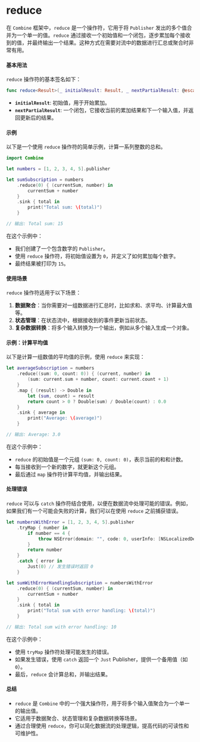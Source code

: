 # reduce

在 `Combine` 框架中，`reduce` 是一个操作符，它用于将 `Publisher` 发出的多个值合并为一个单一的值。`reduce` 通过接收一个初始值和一个闭包，逐步累加每个接收到的值，并最终输出一个结果。这种方式在需要对流中的数据进行汇总或聚合时非常有用。

#### 基本用法

`reduce` 操作符的基本签名如下：

```swift
func reduce<Result>(_ initialResult: Result, _ nextPartialResult: @escaping (Result, Output) -> Result) -> Publishers.Reduce<Self, Result>
```

* **`initialResult`**: 初始值，用于开始累加。
* **`nextPartialResult`**: 一个闭包，它接收当前的累加结果和下一个输入值，并返回更新后的结果。

#### 示例

以下是一个使用 `reduce` 操作符的简单示例，计算一系列整数的总和。

```swift
import Combine

let numbers = [1, 2, 3, 4, 5].publisher

let sumSubscription = numbers
    .reduce(0) { (currentSum, number) in
        currentSum + number
    }
    .sink { total in
        print("Total sum: \(total)")
    }

// 输出: Total sum: 15
```

在这个示例中：

* 我们创建了一个包含数字的 `Publisher`。
* 使用 `reduce` 操作符，将初始值设置为 `0`，并定义了如何累加每个数字。
* 最终结果被打印为 `15`。

#### 使用场景

`reduce` 操作符适用于以下场景：

1. **数据聚合**：当你需要对一组数据进行汇总时，比如求和、求平均、计算最大值等。
2. **状态管理**：在状态流中，根据接收到的事件更新当前状态。
3. **复杂数据转换**：将多个输入转换为一个输出，例如从多个输入生成一个对象。

#### 示例：计算平均值

以下是计算一组数值的平均值的示例，使用 `reduce` 来实现：

```swift
let averageSubscription = numbers
    .reduce((sum: 0, count: 0)) { (current, number) in
        (sum: current.sum + number, count: current.count + 1)
    }
    .map { (result) -> Double in
        let (sum, count) = result
        return count > 0 ? Double(sum) / Double(count) : 0.0
    }
    .sink { average in
        print("Average: \(average)")
    }

// 输出: Average: 3.0
```

在这个示例中：

* `reduce` 的初始值是一个元组 `(sum: 0, count: 0)`，表示当前的和和计数。
* 每当接收到一个新的数字，就更新这个元组。
* 最后通过 `map` 操作符计算平均值，并输出结果。

#### 处理错误

`reduce` 可以与 `catch` 操作符结合使用，以便在数据流中处理可能的错误。例如，如果我们有一个可能会失败的计算，我们可以在使用 `reduce` 之前捕获错误。

```swift
let numbersWithError = [1, 2, 3, 4, 5].publisher
    .tryMap { number in
        if number == 4 {
            throw NSError(domain: "", code: 0, userInfo: [NSLocalizedDescriptionKey: "Error encountered!"])
        }
        return number
    }
    .catch { error in
        Just(0) // 发生错误时返回 0
    }

let sumWithErrorHandlingSubscription = numbersWithError
    .reduce(0) { (currentSum, number) in
        currentSum + number
    }
    .sink { total in
        print("Total sum with error handling: \(total)")
    }

// 输出: Total sum with error handling: 10
```

在这个示例中：

* 使用 `tryMap` 操作符处理可能发生的错误。
* 如果发生错误，使用 `catch` 返回一个 `Just` Publisher，提供一个备用值（如 `0`）。
* 最后，`reduce` 会计算总和，并输出结果。

#### 总结

* `reduce` 是 `Combine` 中的一个强大操作符，用于将多个输入值聚合为一个单一的输出值。
* 它适用于数据聚合、状态管理和复杂数据转换等场景。
* 通过合理使用 `reduce`，你可以简化数据流的处理逻辑，提高代码的可读性和可维护性。
